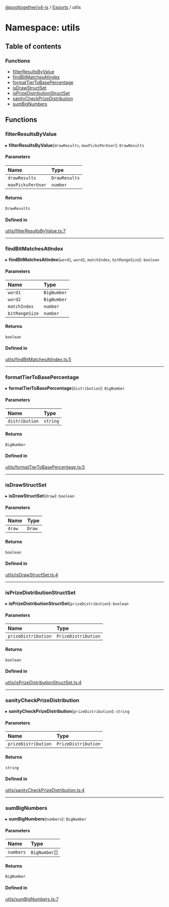 [@pooltogether/v4-js](../README.md) / [Exports](../modules.md) / utils

# Namespace: utils

## Table of contents

### Functions

- [filterResultsByValue](utils.md#filterresultsbyvalue)
- [findBitMatchesAtIndex](utils.md#findbitmatchesatindex)
- [formatTierToBasePercentage](utils.md#formattiertobasepercentage)
- [isDrawStructSet](utils.md#isdrawstructset)
- [isPrizeDistributionStructSet](utils.md#isprizedistributionstructset)
- [sanityCheckPrizeDistribution](utils.md#sanitycheckprizedistribution)
- [sumBigNumbers](utils.md#sumbignumbers)

## Functions

### filterResultsByValue

▸ **filterResultsByValue**(`drawResults`, `maxPicksPerUser`): `DrawResults`

#### Parameters

| Name | Type |
| :------ | :------ |
| `drawResults` | `DrawResults` |
| `maxPicksPerUser` | `number` |

#### Returns

`DrawResults`

#### Defined in

[utils/filterResultsByValue.ts:7](https://github.com/pooltogether/v4-js/blob/789649e/src/utils/filterResultsByValue.ts#L7)

___

### findBitMatchesAtIndex

▸ **findBitMatchesAtIndex**(`word1`, `word2`, `matchIndex`, `bitRangeSize`): `boolean`

#### Parameters

| Name | Type |
| :------ | :------ |
| `word1` | `BigNumber` |
| `word2` | `BigNumber` |
| `matchIndex` | `number` |
| `bitRangeSize` | `number` |

#### Returns

`boolean`

#### Defined in

[utils/findBitMatchesAtIndex.ts:5](https://github.com/pooltogether/v4-js/blob/789649e/src/utils/findBitMatchesAtIndex.ts#L5)

___

### formatTierToBasePercentage

▸ **formatTierToBasePercentage**(`distribution`): `BigNumber`

#### Parameters

| Name | Type |
| :------ | :------ |
| `distribution` | `string` |

#### Returns

`BigNumber`

#### Defined in

[utils/formatTierToBasePercentage.ts:5](https://github.com/pooltogether/v4-js/blob/789649e/src/utils/formatTierToBasePercentage.ts#L5)

___

### isDrawStructSet

▸ **isDrawStructSet**(`draw`): `boolean`

#### Parameters

| Name | Type |
| :------ | :------ |
| `draw` | `Draw` |

#### Returns

`boolean`

#### Defined in

[utils/isDrawStructSet.ts:4](https://github.com/pooltogether/v4-js/blob/789649e/src/utils/isDrawStructSet.ts#L4)

___

### isPrizeDistributionStructSet

▸ **isPrizeDistributionStructSet**(`prizeDistribution`): `boolean`

#### Parameters

| Name | Type |
| :------ | :------ |
| `prizeDistribution` | `PrizeDistribution` |

#### Returns

`boolean`

#### Defined in

[utils/isPrizeDistributionStructSet.ts:4](https://github.com/pooltogether/v4-js/blob/789649e/src/utils/isPrizeDistributionStructSet.ts#L4)

___

### sanityCheckPrizeDistribution

▸ **sanityCheckPrizeDistribution**(`prizeDistribution`): `string`

#### Parameters

| Name | Type |
| :------ | :------ |
| `prizeDistribution` | `PrizeDistribution` |

#### Returns

`string`

#### Defined in

[utils/sanityCheckPrizeDistribution.ts:4](https://github.com/pooltogether/v4-js/blob/789649e/src/utils/sanityCheckPrizeDistribution.ts#L4)

___

### sumBigNumbers

▸ **sumBigNumbers**(`numbers`): `BigNumber`

#### Parameters

| Name | Type |
| :------ | :------ |
| `numbers` | `BigNumber`[] |

#### Returns

`BigNumber`

#### Defined in

[utils/sumBigNumbers.ts:7](https://github.com/pooltogether/v4-js/blob/789649e/src/utils/sumBigNumbers.ts#L7)
